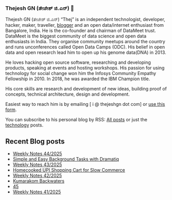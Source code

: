 ### Thejesh GN (ತೇಜೇಶ್ ಜಿ.ಎನ್) 👋

Thejesh GN (ತೇಜೇಶ್ ಜಿ.ಎನ್) “Thej” is an independent technologist, developer, hacker, maker, traveller, [blogger](https://thejeshgn.com/) and an open data/internet enthusiast from Bangalore, India. He is the co-founder and chairman of DataMeet trust. DataMeet is the biggest community of data science and open data enthusiasts in India. They organise community meetups around the country and runs unconferences called Open Data Camps (ODC). His belief in open data and open research lead him to open up his genome data(DNA) in 2013.

He loves hacking open source software, researching and developing products, speaking at events and hosting workshops. His passion for using technology for social change won him the Infosys Community Empathy Fellowship in 2010. In 2018, he was awarded the IBM Champion title.

His core skills are research and development of new ideas, building proof of concepts, technical architecture, design and development.

Easiest way to reach him is by emailing [ i @ thejeshgn dot com] or [use this form](https://thejeshgn.com/contact/).

You can subscribe to his personal blog by RSS: [All posts](https://feeds.thejeshgn.com/thejeshgn) or just the [technology](https://feeds.thejeshgn.com/technology) posts.

## Recent Blog posts
<!-- BLOG-POST-LIST:START -->
- [Weekly Notes 44/2025](https://thejeshgn.com/2025/10/31/weekly-notes-44-2025/)
- [Simple and Easy Background Tasks with Dramatiq](https://thejeshgn.com/2025/10/30/simple-and-easy-background-tasks-with-dramatiq/)
- [Weekly Notes 43/2025](https://thejeshgn.com/2025/10/24/weekly-notes-43-2025/)
- [Homecooked UPI Shopping Cart for Slow Commerce](https://thejeshgn.com/2025/10/23/homecooked-upi-shopping-cart-for-slow-commerce/)
- [Weekly Notes 42/2025](https://thejeshgn.com/2025/10/17/weekly-notes-42-2025/)
- [Kumarakom Backwaters](https://thejeshgn.com/2025/10/14/kumarakom-backwaters/)
- [45](https://thejeshgn.com/2025/10/12/45/)
- [Weekly Notes 41/2025](https://thejeshgn.com/2025/10/10/weekly-notes-41-2025/)
<!-- BLOG-POST-LIST:END -->
